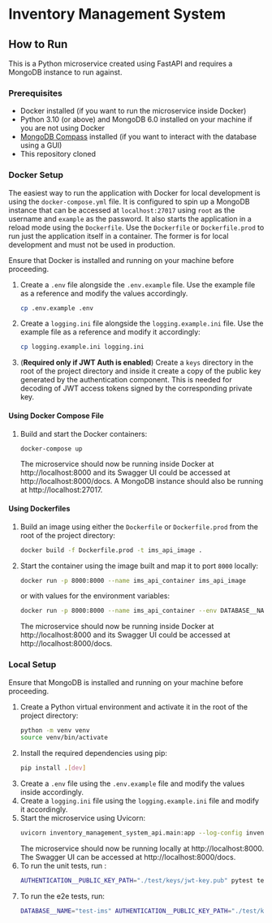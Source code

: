 # Inventory Management System

## How to Run

This is a Python microservice created using FastAPI and requires a MongoDB instance to run against.

### Prerequisites
- Docker installed (if you want to run the microservice inside Docker)
- Python 3.10 (or above) and MongoDB 6.0 installed on your machine if you are not using Docker
- [MongoDB Compass](https://www.mongodb.com/products/compass) installed (if you want to interact with the database using a GUI)
- This repository cloned

### Docker Setup
The easiest way to run the application with Docker for local development is using the `docker-compose.yml` file. It is
configured to spin up a MongoDB instance that can be accessed at `localhost:27017` using `root` as the username and
`example` as the password. It also starts the application in a reload mode using the `Dockerfile`. Use the `Dockerfile`
or `Dockerfile.prod` to run just the application itself in a container. The former is for local development  and must
not be used in production.

Ensure that Docker is installed and running on your machine before proceeding.

1. Create a `.env` file alongside the `.env.example` file. Use the example file as a reference and modify the values accordingly.
    ```bash
    cp .env.example .env
    ```

2. Create a `logging.ini` file alongside the `logging.example.ini` file. Use the example file as a reference and modify it accordingly:
    ```bash
    cp logging.example.ini logging.ini
    ```

3. (**Required only if JWT Auth is enabled**) Create a `keys` directory in the root of the project directory and inside it create a copy of the public key generated by the authentication component. This is needed for decoding of JWT access tokens signed by the corresponding private key.


#### Using Docker Compose File

1. Build and start the Docker containers:
    ```bash
    docker-compose up
    ```
   The microservice should now be running inside Docker at http://localhost:8000 and its Swagger UI could be accessed
   at http://localhost:8000/docs. A MongoDB instance should also be running at http://localhost:27017.

#### Using Dockerfiles

1. Build an image using either the `Dockerfile` or `Dockerfile.prod` from the root of the project directory:
    ```bash
    docker build -f Dockerfile.prod -t ims_api_image .
    ```

2. Start the container using the image built and map it to port `8000` locally:
    ```bash
    docker run -p 8000:8000 --name ims_api_container ims_api_image
    ```
   or with values for the environment variables:
    ```bash
    docker run -p 8000:8000 --name ims_api_container --env DATABASE__NAME=test-ims ims_api_image
    ```
   The microservice should now be running inside Docker at http://localhost:8000 and its Swagger UI could be accessed
   at http://localhost:8000/docs.

### Local Setup

Ensure that MongoDB is installed and running on your machine before proceeding.

1. Create a Python virtual environment and activate it in the root of the project directory:
    ```bash
    python -m venv venv
    source venv/bin/activate
    ```
2. Install the required dependencies using pip:
    ```bash
    pip install .[dev]
    ```
3. Create a `.env` file using the `.env.example` file and modify the values inside accordingly.
4. Create a `logging.ini` file using the `logging.example.ini` file and modify it accordingly.
5. Start the microservice using Uvicorn:
    ```bash
    uvicorn inventory_management_system_api.main:app --log-config inventory_management_system_api/logging.ini --reload
    ```
   The microservice should now be running locally at http://localhost:8000. The Swagger UI can be accessed
   at http://localhost:8000/docs.
6. To run the unit tests, run :
   ```bash
   AUTHENTICATION__PUBLIC_KEY_PATH="./test/keys/jwt-key.pub" pytest test/unit/
   ```
7. To run the e2e tests, run:
   ```bash
   DATABASE__NAME="test-ims" AUTHENTICATION__PUBLIC_KEY_PATH="./test/keys/jwt-key.pub" pytest test/e2e/
   ```
